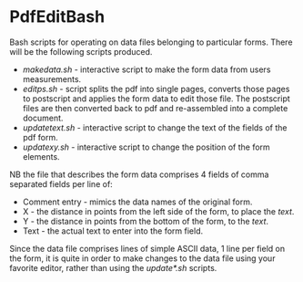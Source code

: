 # PdfEditBash
Bash scripts for operating on data files belonging to particular forms.
There will be the following scripts produced.
+ _makedata.sh_ - interactive script to make the form data from users measurements.
+ _editps.sh_ - script splits the pdf into single pages, converts those pages to postscript and applies the form data to edit those file. The postscript files are then converted back to pdf and re-assembled into a complete document.
+ _updatetext.sh_ - interactive script to change the text of the fields of the pdf form.
+ _updatexy.sh_ - interactive script to change the position of the form elements.

NB the file that describes the form data comprises 4 fields of comma separated fields per line of:
+ Comment entry - mimics the data names of the original form.
+ X - the distance in points from the left side of the form, to place the _text_.
+ Y - the distance in points from the bottom of the form, to the _text_.
+ Text - the actual text to enter into the form field.

Since the data file comprises lines of simple ASCII data, 1 line per field on the form, it is quite in order to make changes to the
data file using your favorite editor, rather than using the _update*.sh_ scripts.
